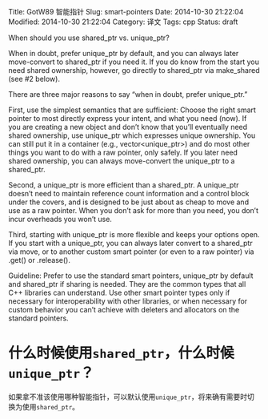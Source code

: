 Title: GotW89 智能指针
Slug: smart-pointers
Date: 2014-10-30 21:22:04
Modified: 2014-10-30 21:22:04
Category: 译文
Tags: cpp
Status: draft

When should you use shared_ptr vs. unique_ptr?

When in doubt, prefer unique_ptr by default, and you can always later move-convert to shared_ptr if you need it. If you do know from the start you need shared ownership, however, go directly to shared_ptr via make_shared (see #2 below).

There are three major reasons to say “when in doubt, prefer unique_ptr.”

First, use the simplest semantics that are sufficient: Choose the right smart pointer to most directly express your intent, and what you need (now). If you are creating a new object and don’t know that you’ll eventually need shared ownership, use unique_ptr which expresses unique ownership. You can still put it in a container (e.g., vector<unique_ptr<widget>>) and do most other things you want to do with a raw pointer, only safely. If you later need shared ownership, you can always move-convert the unique_ptr to a shared_ptr.

Second, a unique_ptr is more efficient than a shared_ptr. A unique_ptr doesn’t need to maintain reference count information and a control block under the covers, and is designed to be just about as cheap to move and use as a raw pointer. When you don’t ask for more than you need, you don’t incur overheads you won’t use.

Third, starting with unique_ptr is more flexible and keeps your options open. If you start with a unique_ptr, you can always later convert to a shared_ptr via move, or to another custom smart pointer (or even to a raw pointer) via .get() or .release().

Guideline: Prefer to use the standard smart pointers, unique_ptr by default and shared_ptr if sharing is needed. They are the common types that all C++ libraries can understand. Use other smart pointer types only if necessary for interoperability with other libraries, or when necessary for custom behavior you can’t achieve with deleters and allocators on the standard pointers.

# 什么时候使用`shared_ptr`，什么时候`unique_ptr`？

如果拿不准该使用哪种智能指针，可以默认使用`unique_ptr`，将来确有需要时切换为使用`shared_ptr`。